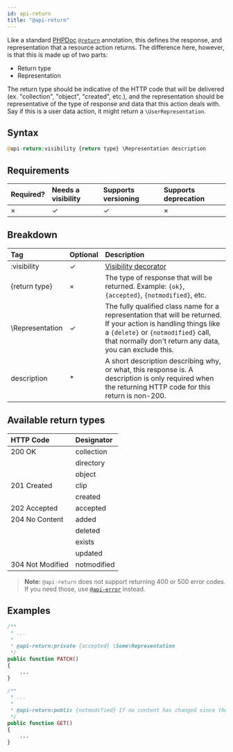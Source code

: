 ```yaml
---
id: api-return
title: "@api-return"
---
```


Like a standard [PHPDoc](https://phpdoc.org/) [`@return`](https://phpdoc.org/docs/latest/references/phpdoc/tags/return.html) annotation, this defines the response, and representation that a resource action returns. The difference here, however, is that this is made up of two parts:

* Return type
* Representation

The return type should be indicative of the HTTP code that will be delivered (ex. "collection", "object", "created", etc.), and the representation should be representative of the type of response and data that this action deals with. Say if this is a user data action, it might return a `\UserRepresentation`.

## Syntax
```php
@api-return:visibility {return type} \Representation description
```

## Requirements
| Required? | Needs a visibility | Supports versioning | Supports deprecation |
| :--- | :--- | :--- | :--- |
| × | ✓ | ✓ | × |

## Breakdown
| Tag | Optional | Description |
| :--- | :--- | :--- |
| :visibility | ✓ | [Visibility decorator](reference-visibility.md) |
| {return type} | × | The type of response that will be returned. Example: `{ok}`, `{accepted}`, `{notmodified}`, etc. |
| \Representation | ✓ | The fully qualified class name for a representation that will be returned. If your action is handling things like a `{delete}` or `{notmodified}` call, that normally don't return any data, you can exclude this. |
| description | * | A short description describing why, or what, this response is. A description is only required when the returning HTTP code for this return is non-200. |

## Available return types
| HTTP Code | Designator |
| :--- | :--- |
| 200 OK | collection |
| | directory |
| | object |
| 201 Created | clip |
| | created |
| 202 Accepted | accepted |
| 204 No Content | added |
| | deleted |
| | exists |
| | updated |
| 304 Not Modified | notmodified |

> **Note:** `@api-return` does not support returning 400 or 500 error codes. If you need those, use [`@api-error`](reference-api-error.md) instead.

## Examples
```php
/**
 * ...
 *
 * @api-return:private {accepted} \Some\Representation
 */
public function PATCH()
{
    ...
}
```

```php
/**
 * ...
 *
 * @api-return:public {notmodified} If no content has changed since the last modified date.
 */
public function GET()
{
    ...
}
```
